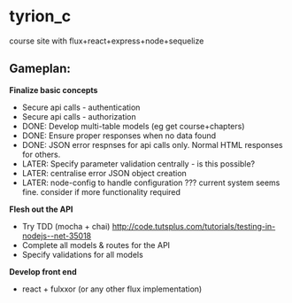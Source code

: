 # tyrion_c
course site with flux+react+express+node+sequelize

Gameplan:
---------

**Finalize basic concepts**
- Secure api calls - authentication
- Secure api calls - authorization
- DONE: Develop multi-table models (eg get course+chapters)
- DONE: Ensure proper responses when no data found
- DONE: JSON error respnses for api calls only. Normal HTML responses for others.
- LATER: Specify parameter validation centrally - is this possible?
- LATER: centralise error JSON object creation
- LATER: node-config to handle configuration ??? current system seems fine. consider if more functionality required

**Flesh out the API**
- Try TDD (mocha + chai) http://code.tutsplus.com/tutorials/testing-in-nodejs--net-35018
- Complete all models & routes for the API
- Specify validations for all models

**Develop front end**
- react + fulxxor (or any other flux implementation)
